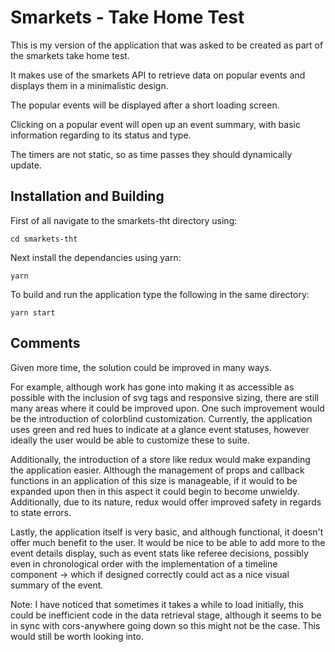 # Smarkets - Take Home Test
This is my version of the application that was asked to be created as part of the smarkets take home test.

It makes use of the smarkets API to retrieve data on popular events and displays them in a minimalistic design.

The popular events will be displayed after a short loading screen.

Clicking on a popular event will open up an event summary, with basic information regarding to its status and type.

The timers are not static, so as time passes they should dynamically update.

## Installation and Building
First of all navigate to the smarkets-tht directory using:

`cd smarkets-tht`

Next install the dependancies using yarn:

`yarn`

To build and run the application type the following in the same directory:

`yarn start`

## Comments
Given more time, the solution could be improved in many ways.

For example, although work has gone into making it as accessible as possible with the inclusion of svg tags and responsive sizing, there are still many areas where it could be improved upon. One such improvement would be the introduction of colorblind customization. Currently, the application uses green and red hues to indicate at a glance event statuses, however ideally the user would be able to customize these to suite.

Additionally, the introduction of a store like redux would make expanding the application easier.
Although the management of props and callback functions in an application of this size is manageable, if it would to be expanded upon then in this aspect it could begin to become unwieldy. Additionally, due to its nature, redux would offer improved safety in regards to state errors.

Lastly, the application itself is very basic, and although functional, it doesn't offer much benefit to the user.
It would be nice to be able to add more to the event details display, such as event stats like referee decisions, possibly even in chronological order with the implementation of a timeline component -> which if designed correctly could act as a nice visual summary of the event.

Note:
I have noticed that sometimes it takes a while to load initially, this could be inefficient code in the data retrieval stage, although it seems to be in sync with cors-anywhere going down so this might not be the case. This would still be worth looking into.